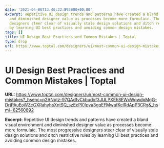 ```yaml
---
date: '2021-04-06T13:40:22.893000+00:00'
excerpt: Repetitive UI design trends and patterns have created a bland visual environment
  and diminished designer value as processes become more formulaic. The most progressive
  designers steer clear of visually stale design solutions and ditch restrictive rules
  by learning UI best practices and avoiding common design mistakes.
tags: []
title: UI Design Best Practices and Common Mistakes | Toptal
type: drop
url: https://www.toptal.com/designers/ui/most-common-ui-design-mistakes?_hsenc=p2ANqtz-97QAdfvCkbudxf3JULPXEh8EWxWqwdpMgG-DrjPAuEoWZcGXRahyhsXntSQ_szEePI0Ipva3gqEFMwafKelRdApP3CRg&_hsmi=62560892
---
```


# UI Design Best Practices and Common Mistakes | Toptal

**URL:** https://www.toptal.com/designers/ui/most-common-ui-design-mistakes?_hsenc=p2ANqtz-97QAdfvCkbudxf3JULPXEh8EWxWqwdpMgG-DrjPAuEoWZcGXRahyhsXntSQ_szEePI0Ipva3gqEFMwafKelRdApP3CRg&_hsmi=62560892

**Excerpt:** Repetitive UI design trends and patterns have created a bland visual environment and diminished designer value as processes become more formulaic. The most progressive designers steer clear of visually stale design solutions and ditch restrictive rules by learning UI best practices and avoiding common design mistakes.
